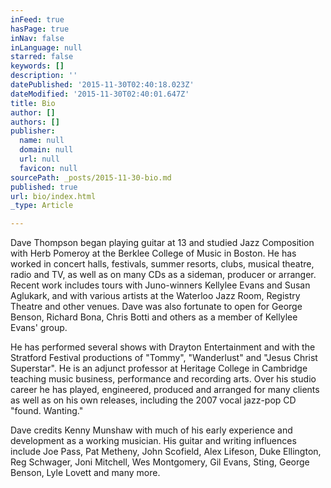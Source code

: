 ```yaml
---
inFeed: true
hasPage: true
inNav: false
inLanguage: null
starred: false
keywords: []
description: ''
datePublished: '2015-11-30T02:40:18.023Z'
dateModified: '2015-11-30T02:40:01.647Z'
title: Bio
author: []
authors: []
publisher:
  name: null
  domain: null
  url: null
  favicon: null
sourcePath: _posts/2015-11-30-bio.md
published: true
url: bio/index.html
_type: Article

---
```

Dave Thompson began playing guitar at 13 and studied Jazz Composition with Herb Pomeroy at the Berklee College of Music in Boston. He has worked in concert halls, festivals, summer resorts, clubs, musical theatre, radio and TV, as well as on many CDs as a sideman, producer or arranger. Recent work includes tours with Juno-winners Kellylee Evans and Susan Aglukark, and with various artists at the Waterloo Jazz Room, Registry Theatre and other venues. Dave was also fortunate to open for George Benson, Richard Bona, Chris Botti and others as a member of Kellylee Evans' group.

He has performed several shows with Drayton Entertainment and with the Stratford Festival productions of "Tommy", "Wanderlust" and "Jesus Christ Superstar". He is an adjunct professor at Heritage College in Cambridge teaching music business, performance and recording arts. Over his studio career he has played, engineered, produced and arranged for many clients as well as on his own releases, including the 2007 vocal jazz-pop CD "found. Wanting."

Dave credits Kenny Munshaw with much of his early experience and development as a working musician. His guitar and writing influences include Joe Pass, Pat Metheny, John Scofield, Alex Lifeson, Duke Ellington, Reg Schwager, Joni Mitchell, Wes Montgomery, Gil Evans, Sting, George Benson, Lyle Lovett and many more.